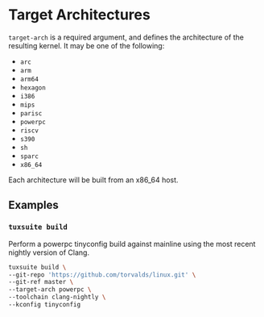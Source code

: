 # Target Architectures

`target-arch` is a required argument, and defines the architecture of
the resulting kernel. It may be one of the following:

- `arc`
- `arm`
- `arm64`
- `hexagon`
- `i386`
- `mips`
- `parisc`
- `powerpc`
- `riscv`
- `s390`
- `sh`
- `sparc`
- `x86_64`

Each architecture will be built from an x86_64 host.

## Examples

### `tuxsuite build`

Perform a powerpc tinyconfig build against mainline using the most recent
nightly version of Clang.

```sh
tuxsuite build \
--git-repo 'https://github.com/torvalds/linux.git' \
--git-ref master \
--target-arch powerpc \
--toolchain clang-nightly \
--kconfig tinyconfig
```
